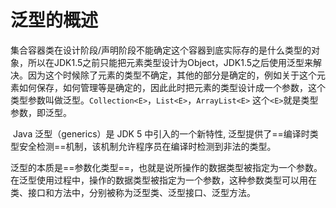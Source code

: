 # 泛型的概述

​		集合容器类在设计阶段/声明阶段不能确定这个容器到底实际存的是什么类型的对象，所以在JDK1.5之前只能把元素类型设计为Object，JDK1.5之后使用泛型来解决。因为这个时候除了元素的类型不确定，其他的部分是确定的，例如关于这个元素如何保存，如何管理等是确定的，因此此时把元素的类型设计成一个参数，这个类型参数叫做泛型。`Collection<E>`，`List<E>`，`ArrayList<E>`   这个`<E>`就是类型参数，即泛型。

​		Java 泛型（generics）是 JDK 5 中引入的一个新特性, 泛型提供了==编译时类型安全检测==机制，该机制允许程序员在编译时检测到非法的类型。

​		泛型的本质是==参数化类型==，也就是说所操作的数据类型被指定为一个参数。在泛型使用过程中，操作的数据类型被指定为一个参数，这种参数类型可以用在类、接口和方法中，分别被称为泛型类、泛型接口、泛型方法。



